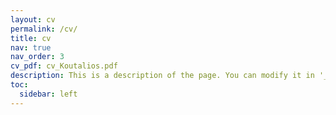 ```yaml
---
layout: cv
permalink: /cv/
title: cv
nav: true
nav_order: 3
cv_pdf: cv_Koutalios.pdf
description: This is a description of the page. You can modify it in '_pages/cv.md'. You can also change or remove the top pdf download button.
toc:
  sidebar: left
---
```

